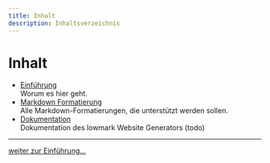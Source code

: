 ```yaml
---
title: Inhalt
description: Inhaltsverzeichnis
---
```

# Inhalt

* [Einführung](about.md)  
  Worum es hier geht.
* [Markdown Formatierung](markdown.md)  
  Alle Markdown-Formatierungen, die unterstützt werden sollen.
* [Dokumentation](doku.md)  
  Dokumentation des lowmark Website Generators (todo)

---

[weiter zur Einführung...](about.md)
